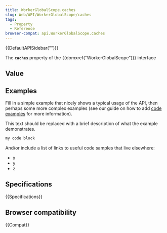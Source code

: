 ```yaml
---
title: WorkerGlobalScope.caches
slug: Web/API/WorkerGlobalScope/caches
tags:
  - Property
  - Reference
browser-compat: api.WorkerGlobalScope.caches
---
```

{{DefaultAPISidebar("")}}

The **`caches`** property of the {{domxref("WorkerGlobalScope")}} interface 

## Value



## Examples

Fill in a simple example that nicely shows a typical usage of the API, then perhaps some more complex examples (see our guide on how to add [code examples](/en-US/docs/MDN/Contribute/Structures/Code_examples) for more information).

This text should be replaced with a brief description of what the example demonstrates.

```js
my code block
```

And/or include a list of links to useful code samples that live elsewhere:

*   x
*   y
*   z

## Specifications

{{Specifications}}

## Browser compatibility

{{Compat}}


